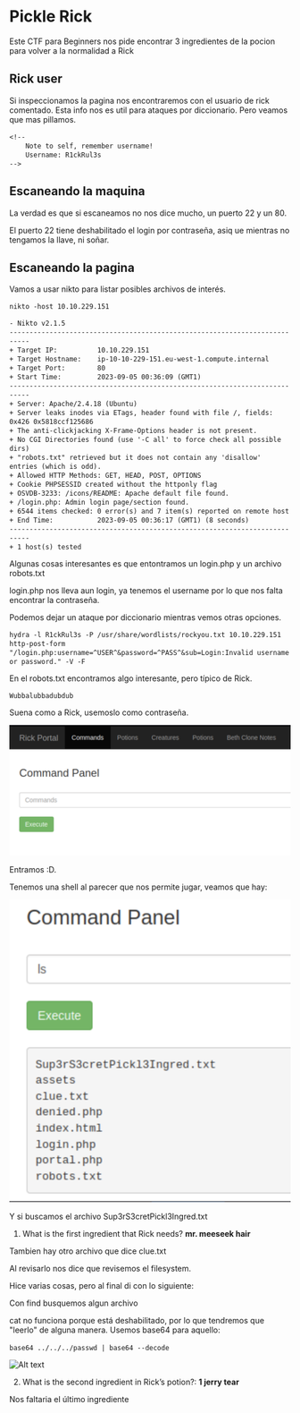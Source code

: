 # Pickle Rick
Este CTF para Beginners nos pide encontrar 3 ingredientes de la pocion para volver a la normalidad a Rick

## Rick user
Si inspeccionamos la pagina nos encontraremos con el usuario de rick comentado. Esta info nos es util para ataques por diccionario. Pero veamos que mas pillamos.

```
<!--
    Note to self, remember username!
    Username: R1ckRul3s
-->
```

## Escaneando la maquina
La verdad es que si escaneamos no nos dice mucho, un puerto 22 y un 80.

El puerto 22 tiene deshabilitado el login por contraseña, asiq ue mientras no tengamos la llave, ni soñar.

## Escaneando la pagina
Vamos a usar nikto para listar posibles archivos de interés.

```
nikto -host 10.10.229.151
```
```
- Nikto v2.1.5
---------------------------------------------------------------------------
+ Target IP:          10.10.229.151
+ Target Hostname:    ip-10-10-229-151.eu-west-1.compute.internal
+ Target Port:        80
+ Start Time:         2023-09-05 00:36:09 (GMT1)
---------------------------------------------------------------------------
+ Server: Apache/2.4.18 (Ubuntu)
+ Server leaks inodes via ETags, header found with file /, fields: 0x426 0x5818ccf125686 
+ The anti-clickjacking X-Frame-Options header is not present.
+ No CGI Directories found (use '-C all' to force check all possible dirs)
+ "robots.txt" retrieved but it does not contain any 'disallow' entries (which is odd).
+ Allowed HTTP Methods: GET, HEAD, POST, OPTIONS 
+ Cookie PHPSESSID created without the httponly flag
+ OSVDB-3233: /icons/README: Apache default file found.
+ /login.php: Admin login page/section found.
+ 6544 items checked: 0 error(s) and 7 item(s) reported on remote host
+ End Time:           2023-09-05 00:36:17 (GMT1) (8 seconds)
---------------------------------------------------------------------------
+ 1 host(s) tested
```

Algunas cosas interesantes es que entontramos un login.php y un archivo robots.txt

login.php nos lleva  aun login, ya tenemos el username por lo que nos falta encontrar la contraseña.

Podemos dejar un ataque por diccionario mientras vemos otras opciones.

```
hydra -l R1ckRul3s -P /usr/share/wordlists/rockyou.txt 10.10.229.151 http-post-form "/login.php:username=^USER^&password=^PASS^&sub=Login:Invalid username or password." -V -F
```

En el robots.txt encontramos algo interesante, pero típico de Rick.

```
Wubbalubbadubdub
```

Suena como a Rick, usemoslo como contraseña.

![Alt text](image.png)

Entramos :D.

Tenemos una shell al parecer que nos permite jugar, veamos que hay:

![Alt text](image-1.png)

Y si buscamos el archivo Sup3rS3cretPickl3Ingred.txt

1. What is the first ingredient that Rick needs? **mr. meeseek hair**

Tambien hay otro archivo que dice clue.txt

Al revisarlo nos dice que revisemos el filesystem.

Hice varias cosas, pero al final di con lo siguiente:

Con find busquemos algun archivo

cat no funciona porque está deshabilitado, por lo que tendremos que "leerlo" de alguna manera. Usemos base64 para aquello:

```base64 ../../../passwd | base64 --decode```

![Alt text](image-2.png)


2. What is the second ingredient in Rick’s potion?: **1 jerry tear**

Nos faltaria el último ingrediente